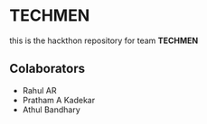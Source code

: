 # TECHMEN

this is the hackthon repository for team <b>TECHMEN</b>

## Colaborators
- Rahul AR
- Pratham A Kadekar
- Athul Bandhary